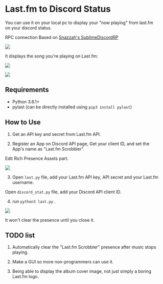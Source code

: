 # Last.fm to Discord Status

You can use it on your local pc to display your "now playing" from last.fm on your discord status.

RPC connection Based on [Snazzah's SublimeDiscordRP](https://github.com/Snazzah/SublimeDiscordRP)

![](https://cdn.discordapp.com/attachments/431482836118274059/440408884537065473/2018-04-30_2.48.16.png)

It displays the song you're playing on Last.fm:

![](https://cdn.discordapp.com/attachments/431482836118274059/440408919811031042/2018-04-30_2.48.11.png)

![](https://cdn.discordapp.com/attachments/431482836118274059/440411721144860672/2018-04-30_3.18.01.png)


## Requirements

- Python 3.6.1+
- pylast (can be directly installed using `pip3 install pylast`)


## How to Use

1. Get an API key and secret from Last.fm API.

2. Register an App on Discord API page, Get your client ID, and set the App's name as "Last.fm Scrobbler".

Edit Rich Presence Assets part.

![](https://cdn.discordapp.com/attachments/431482836118274059/440407681975451648/2018-04-30_3.02.36.png)

3. Open `last.py` file, add your Last.fm API key, API secret and your Last.fm username.

Open `discord_stat.py` file, add your Discord API client ID.

4. run `python3 last.py` .

![](https://cdn.discordapp.com/attachments/431482836118274059/440411698612928513/2018-04-30_3.18.21.png)

It won't clear the presence until you close it.


## TODO list

1. Automatically clear the "Last.fm Scrobbler" presence after music stops playing.

2. Make a GUI so more non-programmers can use it.

3. Being able to display the album cover image, not just simply a boring Last.fm logo.

